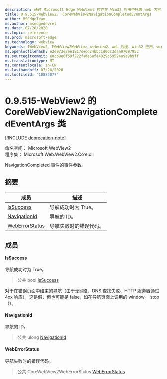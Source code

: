 ```yaml
---
description: 通过 Microsoft Edge WebView2 控件在 Win32 应用中托管 web 内容
title: 0.9.515-WebView2。 CoreWebView2NavigationCompletedEventArgs
author: MSEdgeTeam
ms.author: msedgedevrel
ms.date: 07/20/2020
ms.topic: reference
ms.prod: microsoft-edge
ms.technology: webview
keywords: IWebView2、IWebView2WebView、webview2、web 视图、win32 应用、win32、edge、ICoreWebView2、ICoreWebView2Controller、浏览器控件、边缘 html
ms.openlocfilehash: e2e973e2ee1817decd24bbc1d0dc3daa9709795c
ms.sourcegitcommit: e0cb9e6f59f222fade6afa4829c59524a9a9b9ff
ms.translationtype: MT
ms.contentlocale: zh-CN
ms.lasthandoff: 07/20/2020
ms.locfileid: "10885077"
---
```

# 0.9.515-WebView2 的 CoreWebView2NavigationCompletedEventArgs 类 

[!INCLUDE [deprecation-note](../../includes/deprecation-note.md)]

命名空间： Microsoft WebView2 \
程序集： Microsoft.Web.WebView2.Core.dll

NavigationCompleted 事件的事件参数。

## 摘要

 成员                        | 描述
--------------------------------|---------------------------------------------
[IsSuccess](#issuccess) | 导航成功时为 True。
[NavigationId](#navigationid) | 导航的 ID。
[WebErrorStatus](#weberrorstatus) | 导航失败时的错误代码。

## 成员

#### IsSuccess 

导航成功时为 True。

> 公共 bool [IsSuccess](#issuccess)

对于在错误页面中结束的导航（由于无网络、DNS 查找失败、HTTP 服务器通过4xx 响应），这是假，但也可能是 false，如在导航页面上调用的 window。 stop （）。

#### NavigationId 

导航的 ID。

> 公共 ulong [NavigationId](#navigationid)

#### WebErrorStatus 

导航失败时的错误代码。

> 公共 CoreWebView2WebErrorStatus [WebErrorStatus](#weberrorstatus)

